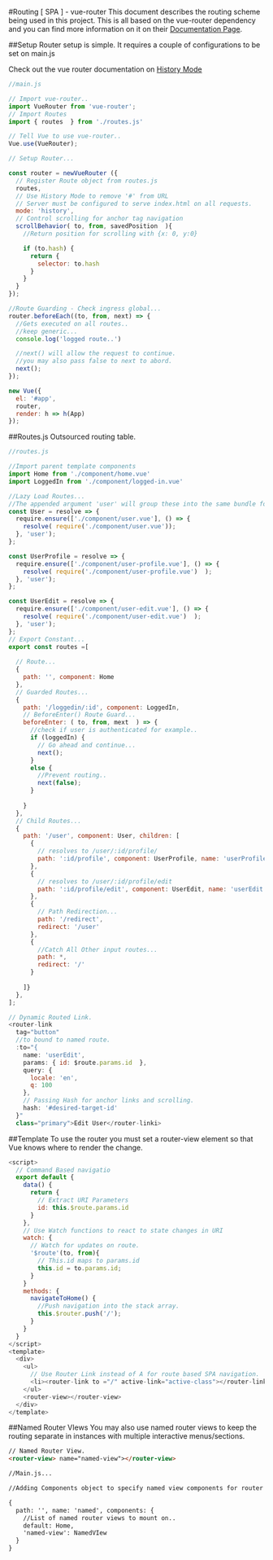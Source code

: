 #Routing [ SPA ] - vue-router
This document describes the routing scheme being used in this project. This is all based on the vue-router dependency and you can find more information on it on their [Documentation Page](https://github.com/vuejs/vue-router "vue-router Documentation").

##Setup
Router setup is simple. It requires a couple of configurations to be set on main.js

Check out the vue router documentation on [History Mode](https://router.vuejs.org/en/essentials/history-mode.html "History Mode Server Setup")

```javascript
//main.js

// Import vue-router..
import VueRouter from 'vue-router';
// Import Routes
import { routes  } from './routes.js'

// Tell Vue to use vue-router..
Vue.use(VueRouter);

// Setup Router...

const router = newVueRouter ({
  // Register Route object from routes.js
  routes,
  // Use History Mode to remove '#' from URL
  // Server must be configured to serve index.html on all requests.
  mode: 'history',
  // Control scrolling for anchor tag navigation
  scrollBehavior( to, from, savedPosition  ){
    //Return position for scrolling with {x: 0, y:0}

    if (to.hash) {
      return {
        selector: to.hash
      }
    }
  }
});

//Route Guarding - Check ingress global...
router.beforeEach((to, from, next) => {
  //Gets executed on all routes..
  //keep generic...
  console.log('logged route..')

  //next() will allow the request to continue.
  //you may also pass false to next to abord.
  next();
});

new Vue({
  el: '#app',
  router,
  render: h => h(App)
});
```

##Routes.js
Outsourced routing table.

```javascript
//routes.js

//Import parent template components
import Home from './component/home.vue'
import LoggedIn from './component/logged-in.vue'

//Lazy Load Routes...
//The appended argument 'user' will group these into the same bundle for lazy loading.
const User = resolve => {
  require.ensure(['./component/user.vue'], () => {
    resolve( require('./component/user.vue'));
  }, 'user');
};

const UserProfile = resolve => {
  require.ensure(['./component/user-profile.vue'], () => {
    resolve( require('./component/user-profile.vue')  );
  }, 'user');
};

const UserEdit = resolve => {
  require.ensure(['./component/user-edit.vue'], () => {
    resolve( require('./component/user-edit.vue')  );
  }, 'user');
};
// Export Constant...
export const routes =[
  
  // Route...
  {
    path: '', component: Home
  },
  // Guarded Routes...
  {
    path: '/loggedin/:id', component: LoggedIn,
    // BeforeEnter() Route Guard...
    beforeEnter: ( to, from, mext  ) => {
      //check if user is authenticated for example..
      if (loggedIn) {
        // Go ahead and continue...
        next();
      }
      else {
        //Prevent routing..
        next(false);
      }
      
    }
  },
  // Child Routes...
  {
    path: '/user', component: User, children: [
      {
        // resolves to /user/:id/profile/
        path: ':id/profile', component: UserProfile, name: 'userProfile'
      },
      {
        // resolves to /user/:id/profile/edit
        path: ':id/profile/edit', component: UserEdit, name: 'userEdit'
      },
      {
        // Path Redirection...
        path: '/redirect',
        redirect: '/user'
      },
      {
        //Catch All Other input routes...
        path: *,
        redirect: '/'
      }
    
    ]}
  },
];

// Dynamic Routed Link.
<router-link
  tag="button"
  //to bound to named route.
  :to="{ 
    name: 'userEdit', 
    params: { id: $route.params.id  }, 
    query: { 
      locale: 'en',
      q: 100
    },
    // Passing Hash for anchor links and scrolling.
    hash: '#desired-target-id'
  }"
  class="primary">Edit User</router-linki>

```

##Template
To use the router you must set a router-view element so that Vue knows where to render the change.

```javascript
<script>
  // Command Based navigatio
  export default {
    data() {
      return {
        // Extract URI Parameters
        id: this.$route.params.id
      }
    },
    // Use Watch functions to react to state changes in URI
    watch: {
      // Watch for updates on route.
      '$route'(to, from){
        // This.id maps to params.id
        this.id = to.params.id;
      }
    }
    methods: {
      navigateToHome() {
        //Push navigation into the stack array.
        this.$router.push('/');
      }
    }
  }
</script>
<template>
  <div>
    <ul>
      // Use Router Link instead of A for route based SPA navigation.
      <li><router-link to ="/" active-link="active-class"></router-link></li>
    </ul>
    <router-view></router-view>
  </div>
</template>
```

##Named Router VIews
You may also use named router views to keep the routing separate in instances with multiple interactive menus/sections.

```html
// Named Router View.
<router-view> name="named-view"></router-view>

//Main.js...

//Adding Components object to specify named view components for router view.

{
  path: '', name: 'named', components: {
    //List of named router views to mount on..
    default: Home,
    'named-view': NamedVIew
  }
}
```
